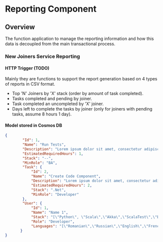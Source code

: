 # Reporting Component

<!-- TOC depthFrom:2 orderedList:true -->

## Overview

The function application to manage the reporting information and how this data is decoupled from the main transactional process.

### New Joiners Service Reporting

#### HTTP Trigger (TODO)

Mainly they are functions to support the report generation based on 4 types of reports in CSV format.

- Top 'N' Joiners by 'X' stack (order by amount of task completed).
- Tasks completed and pending by joiner.
- Task completed an uncompleted by 'X' joiner.
- Days left to complete the tasks by joiner (only for joiners with pending tasks, assume 8 hours 1 day).

#### Model stored in Cosmos DB

```json
{        
        "Id": 1,
        "Name": "Run Tests",
        "Description": "Lorem ipsum dolor sit amet, consectetur adipiscing elit, sed do eiusmod tempor incididunt ut labore et dolore magna aliqua",
        "EstimatedRequiredHours": 1,
        "Stack": "--",
        "MinRole": "BA",
        "Task": {    
            "Id": 2,        
            "Name": "Create Code Component",
            "Description": "Lorem ipsum dolor sit amet, consectetur adipiscing elit, sed do eiusmod tempor incididunt ut labore et dolore magna aliqua",
            "EstimatedRequiredHours": 2,
            "Stack": ".Net",
            "MinRole": "Developer"
        },
        "User": {
            "Id": 1,
            "Name": "Name 1",
            "Stack": "[\"Python\", \"Scala\",\"Akka\",\"ScalaTest\",\"BlueMix\",\"MqLite\",\"Cloudant\",\"Windows\",\"Spring\",\"Hibernate\",\"Eclipse\",\"Maven\",\"Tomcat\"]",
            "Role": "Developer",
            "Languages": "[\"Romanian\",\"Russian\",\"English\",\"French\"]"
       }
}
```
